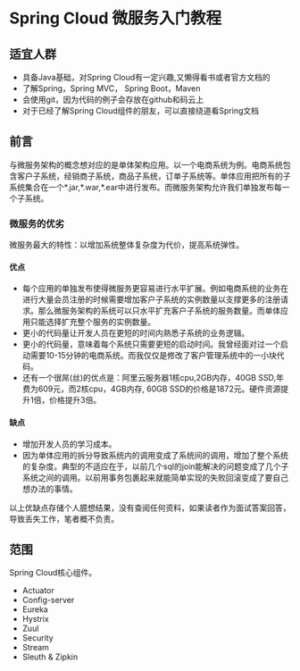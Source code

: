 # Spring Cloud 微服务入门教程

## 适宜人群

- 具备Java基础，对Spring Cloud有一定兴趣,又懒得看书或者官方文档的
- 了解Spring，Spring MVC， Spring Boot，Maven
- 会使用git，因为代码的例子会存放在github和码云上
- 对于已经了解Spring Cloud组件的朋友，可以直接绕道看Spring文档

## 前言

与微服务架构的概念想对应的是单体架构应用。以一个电商系统为例。电商系统包含客户子系统，经销商子系统，商品子系统，订单子系统等。单体应用把所有的子系统集合在一个\*.jar,\*.war,\*.ear中进行发布。而微服务架构允许我们单独发布每一个子系统。

### 微服务的优劣

微服务最大的特性：以增加系统整体复杂度为代价，提高系统弹性。

#### 优点

- 每个应用的单独发布使得微服务更容易进行水平扩展。例如电商系统的业务在进行大量会员注册的时候需要增加客户子系统的实例数量以支撑更多的注册请求。那么微服务架构的系统可以只水平扩充客户子系统的服务数量。而单体应用只能选择扩充整个服务的实例数量。
- 更小的代码量让开发人员在更短的时间内熟悉子系统的业务逻辑。
- 更小的代码量，意味着每个系统只需要更短的启动时间。我曾经面对过一个启动需要10-15分钟的电商系统。而我仅仅是修改了客户管理系统中的一小块代码。
- 还有一个很屌(丝)的优点是：阿里云服务器1核cpu,2GB内存，40GB SSD,年费为609元，而2核cpu，4GB内存, 60GB SSD的价格是1872元。硬件资源提升1倍，价格提升3倍。

#### 缺点

- 增加开发人员的学习成本。
- 因为单体应用的拆分导致系统内的调用变成了系统间的调用，增加了整个系统的复杂度。典型的不适应在于，以前几个sql的join能解决的问题变成了几个子系统之间的调用。以前用事务包裹起来就能简单实现的失败回滚变成了要自己想办法的事情。

以上优缺点存储个人臆想结果，没有查阅任何资料，如果读者作为面试答案回答，导致丢失工作，笔者概不负责。

## 范围

Spring Cloud核心组件。

- Actuator
- Config-server
- Eureka
- Hystrix
- Zuul
- Security
- Stream
- Sleuth & Zipkin